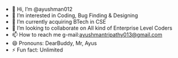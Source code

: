 - 👋 Hi, I’m @ayushman012
- 👀 I’m interested in Coding, Bug Finding & Designing 
- 🌱 I’m currently acquiring BTech in CSE
- 💞️ I’m looking to collaborate on All kind of Enterprise Level Coders
- 📫 How to reach me g-mail:ayushmantripathy013@gmail.com
- 😄 Pronouns: DearBuddy, Mr, Ayus
- ⚡ Fun fact: Unlimited

<!---
ayushman012/ayushman012 is a ✨ special ✨ repository because its `README.md` (this file) appears on your GitHub profile.
You can click the Preview link to take a look at your changes.
--->
